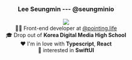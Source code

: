 <div align="center" style="text-align:center">
  <h3>Lee Seungmin --- @seungminio</h3>
  <img src="https://github-readme-stats.vercel.app/api?username=seungminio&count_private=true&theme=algolia" />
  <br />
  🧑‍💻 Front-end developer at
  <a href="https://pointing.life" target="_blank">
     @pointing.life
  </a>
  <br />
  🎓 Drop out of <strong>Korea Digital Media High School</strong> <br />
  ❤️ I'm in love with <strong>Typescript</strong>, <strong>React</strong> <br />
  👀 interested in <strong>SwiftUI</strong>
</div>
